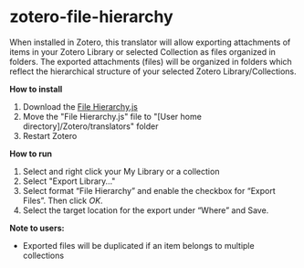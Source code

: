 
# zotero-file-hierarchy

When installed in Zotero, this translator will allow exporting attachments of items in your Zotero Library or selected Collection as files organized in folders. The exported attachments (files) will be organized in folders which reflect the hierarchical structure of your selected Zotero Library/Collections.

**How to install**
1.  Download the [File Hierarchy.js](https://raw.githubusercontent.com/retorquere/zotero-file-hierarchy/master/File%20Hierarchy.js "File Hierarchy.js") 
2. Move the "File Hierarchy.js" file to "[User home directory]/Zotero/translators" folder 
3. Restart Zotero 

**How to run**
1. Select and right click your My Library or a collection 
2. Select "Export Library…"
3. Select format “File Hierarchy” and enable the checkbox for “Export Files”. Then click *OK*.
4. Select the target location for the export under “Where” and Save.

**Note to users:** 
* Exported files will be duplicated if an item belongs to multiple collections
